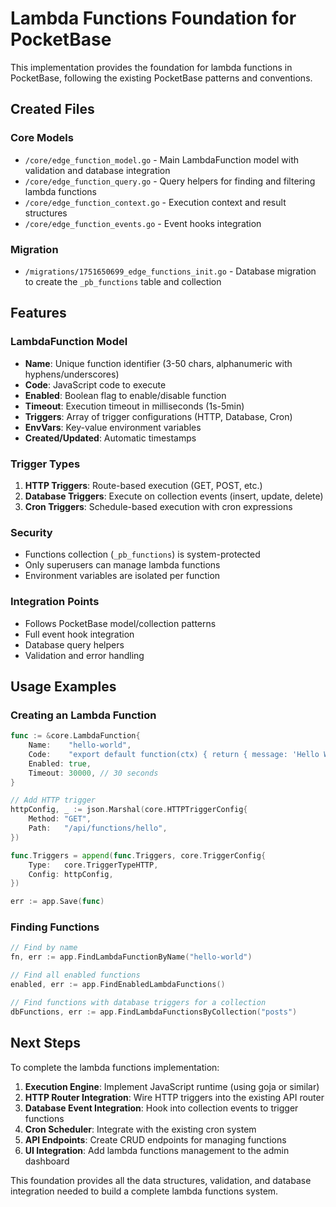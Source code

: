 # Lambda Functions Foundation for PocketBase

This implementation provides the foundation for lambda functions in PocketBase, following the existing PocketBase patterns and conventions.

## Created Files

### Core Models
- `/core/edge_function_model.go` - Main LambdaFunction model with validation and database integration
- `/core/edge_function_query.go` - Query helpers for finding and filtering lambda functions
- `/core/edge_function_context.go` - Execution context and result structures
- `/core/edge_function_events.go` - Event hooks integration

### Migration
- `/migrations/1751650699_edge_functions_init.go` - Database migration to create the `_pb_functions` table and collection

## Features

### LambdaFunction Model
- **Name**: Unique function identifier (3-50 chars, alphanumeric with hyphens/underscores)
- **Code**: JavaScript code to execute
- **Enabled**: Boolean flag to enable/disable function
- **Timeout**: Execution timeout in milliseconds (1s-5min)
- **Triggers**: Array of trigger configurations (HTTP, Database, Cron)
- **EnvVars**: Key-value environment variables
- **Created/Updated**: Automatic timestamps

### Trigger Types
1. **HTTP Triggers**: Route-based execution (GET, POST, etc.)
2. **Database Triggers**: Execute on collection events (insert, update, delete)
3. **Cron Triggers**: Schedule-based execution with cron expressions

### Security
- Functions collection (`_pb_functions`) is system-protected
- Only superusers can manage lambda functions
- Environment variables are isolated per function

### Integration Points
- Follows PocketBase model/collection patterns
- Full event hook integration
- Database query helpers
- Validation and error handling

## Usage Examples

### Creating an Lambda Function
```go
func := &core.LambdaFunction{
    Name:    "hello-world",
    Code:    "export default function(ctx) { return { message: 'Hello World!' }; }",
    Enabled: true,
    Timeout: 30000, // 30 seconds
}

// Add HTTP trigger
httpConfig, _ := json.Marshal(core.HTTPTriggerConfig{
    Method: "GET",
    Path:   "/api/functions/hello",
})

func.Triggers = append(func.Triggers, core.TriggerConfig{
    Type:   core.TriggerTypeHTTP,
    Config: httpConfig,
})

err := app.Save(func)
```

### Finding Functions
```go
// Find by name
fn, err := app.FindLambdaFunctionByName("hello-world")

// Find all enabled functions
enabled, err := app.FindEnabledLambdaFunctions()

// Find functions with database triggers for a collection
dbFunctions, err := app.FindLambdaFunctionsByCollection("posts")
```

## Next Steps

To complete the lambda functions implementation:

1. **Execution Engine**: Implement JavaScript runtime (using goja or similar)
2. **HTTP Router Integration**: Wire HTTP triggers into the existing API router
3. **Database Event Integration**: Hook into collection events to trigger functions
4. **Cron Scheduler**: Integrate with the existing cron system
5. **API Endpoints**: Create CRUD endpoints for managing functions
6. **UI Integration**: Add lambda functions management to the admin dashboard

This foundation provides all the data structures, validation, and database integration needed to build a complete lambda functions system.